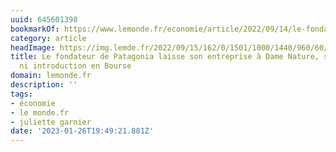 ```yaml
---
uuid: 645601398
bookmarkOf: https://www.lemonde.fr/economie/article/2022/09/14/le-fondateur-de-patagonia-laisse-son-entreprise-a-dame-nature-sans-cession-ni-introduction-en-bourse_6141646_3234.html?utm_term=Autofeed
category: article
headImage: https://img.lemde.fr/2022/09/15/162/0/1501/1000/1440/960/60/0/32a188e_1663205960762-yvon-chouinard-photo-tom-frost.jpg
title: Le fondateur de Patagonia laisse son entreprise à Dame Nature, sans cession
  ni introduction en Bourse
domain: lemonde.fr
description: ''
tags:
- économie
- le monde.fr
- juliette garnier
date: '2023-01-26T19:49:21.881Z'
---
```



